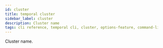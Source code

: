 ```yaml
---
id: cluster
title: temporal cluster
sidebar_label: cluster
description: Cluster name
tags: cli reference, temporal cli, cluster, options-feature, command-line-interface-cli
---
```


Cluster name.
